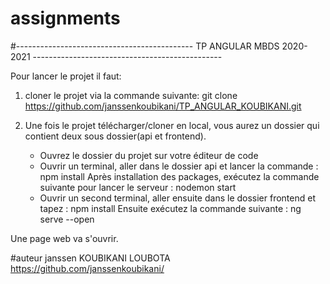 # assignments


#--------------------------------------------  TP ANGULAR  MBDS 2020-2021 -----------------------------------------------

Pour lancer le projet il faut:

1. cloner le projet via la commande suivante:
	git clone https://github.com/janssenkoubikani/TP_ANGULAR_KOUBIKANI.git

2. Une fois le projet télécharger/cloner en local,  vous aurez un dossier qui contient deux sous dossier(api et frontend).
	- Ouvrez le dossier du projet sur votre éditeur de code
	- Ouvrir un terminal, aller dans le dossier api et lancer la commande :
			npm install
	Après installation des packages, exécutez la commande suivante pour lancer le serveur :
			nodemon start
	- Ouvrir un second terminal, aller ensuite dans le dossier frontend et tapez :
			npm install
Ensuite exécutez la commande suivante :
		ng serve --open
		
Une page web va s'ouvrir.



#auteur   janssen KOUBIKANI LOUBOTA    
					https://github.com/janssenkoubikani/
	
	 
	
